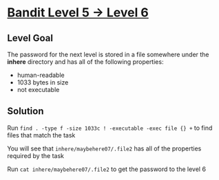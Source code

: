 # [Bandit Level 5 → Level 6](https://overthewire.org/wargames/bandit/bandit6.html)
## Level Goal

The password for the next level is stored in a file somewhere under the **inhere** directory and has all of the following properties:

- human-readable
- 1033 bytes in size
- not executable

## Solution

Run `find . -type f -size 1033c ! -executable -exec file {} +` to find files that match the task

You will see that `inhere/maybehere07/.file2` has all of the properties required by the task

Run `cat inhere/maybehere07/.file2` to get the password to the level 6
